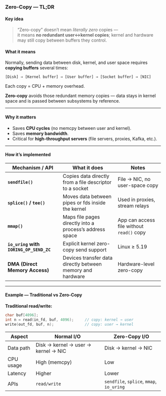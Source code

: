 ### Zero-Copy — TL;DR


#### Key idea

> “Zero-copy” doesn’t mean _literally zero_ copies —  
> it means **no redundant user↔kernel copies**; kernel and hardware may still copy between buffers they control.


#### What it means
Normally, sending data between disk, kernel, and user space requires **copying buffers** several times:

```
[Disk] → [Kernel buffer] → [User buffer] → [Socket buffer] → [NIC]
```


Each copy = CPU + memory overhead.

**Zero-copy** avoids those redundant memory copies — data stays in kernel space and is passed between subsystems by reference.

---

#### Why it matters
- Saves **CPU cycles** (no memcpy between user and kernel).  
- Saves **memory bandwidth**.  
- Critical for **high-throughput servers** (file servers, proxies, Kafka, etc.).

---

#### How it’s implemented

| Mechanism / API | What it does | Notes |
|------------------|--------------|-------|
| **`sendfile()`** | Copies data directly from a file descriptor to a socket | File → NIC, no user-space copy |
| **`splice()` / `tee()`** | Moves data between pipes or fds inside the kernel | Used in proxies, stream relays |
| **`mmap()`** | Maps file pages directly into a process’s address space | App can access file without `read()` copy |
| **`io_uring` with `IORING_OP_SEND_ZC`** | Explicit kernel zero-copy send support | Linux ≥ 5.19 |
| **DMA (Direct Memory Access)** | Devices transfer data directly between memory and hardware | Hardware-level zero-copy |

---

#### Example — Traditional vs Zero-Copy

**Traditional read/write:**
```c
char buf[4096];
int n = read(in_fd, buf, 4096);     // copy: kernel → user
write(out_fd, buf, n);              // copy: user → kernel
```


|Aspect|Normal I/O|Zero-Copy I/O|
|---|---|---|
|Data path|Disk → kernel → user → kernel → NIC|Disk → kernel → NIC|
|CPU usage|High (memcpy)|Low|
|Latency|Higher|Lower|
|APIs|`read/write`|`sendfile`, `splice`, `mmap`, `io_uring`|
